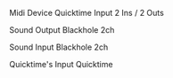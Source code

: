 Midi Device
Quicktime Input
2 Ins / 2 Outs

Sound Output
Blackhole 2ch

Sound Input
Blackhole 2ch

Quicktime's Input
Quicktime
